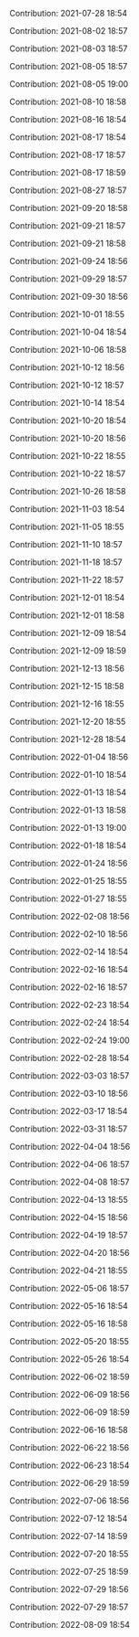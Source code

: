 Contribution: 2021-07-28 18:54

Contribution: 2021-08-02 18:57

Contribution: 2021-08-03 18:57

Contribution: 2021-08-05 18:57

Contribution: 2021-08-05 19:00

Contribution: 2021-08-10 18:58

Contribution: 2021-08-16 18:54

Contribution: 2021-08-17 18:54

Contribution: 2021-08-17 18:57

Contribution: 2021-08-17 18:59

Contribution: 2021-08-27 18:57

Contribution: 2021-09-20 18:58

Contribution: 2021-09-21 18:57

Contribution: 2021-09-21 18:58

Contribution: 2021-09-24 18:56

Contribution: 2021-09-29 18:57

Contribution: 2021-09-30 18:56

Contribution: 2021-10-01 18:55

Contribution: 2021-10-04 18:54

Contribution: 2021-10-06 18:58

Contribution: 2021-10-12 18:56

Contribution: 2021-10-12 18:57

Contribution: 2021-10-14 18:54

Contribution: 2021-10-20 18:54

Contribution: 2021-10-20 18:56

Contribution: 2021-10-22 18:55

Contribution: 2021-10-22 18:57

Contribution: 2021-10-26 18:58

Contribution: 2021-11-03 18:54

Contribution: 2021-11-05 18:55

Contribution: 2021-11-10 18:57

Contribution: 2021-11-18 18:57

Contribution: 2021-11-22 18:57

Contribution: 2021-12-01 18:54

Contribution: 2021-12-01 18:58

Contribution: 2021-12-09 18:54

Contribution: 2021-12-09 18:59

Contribution: 2021-12-13 18:56

Contribution: 2021-12-15 18:58

Contribution: 2021-12-16 18:55

Contribution: 2021-12-20 18:55

Contribution: 2021-12-28 18:54

Contribution: 2022-01-04 18:56

Contribution: 2022-01-10 18:54

Contribution: 2022-01-13 18:54

Contribution: 2022-01-13 18:58

Contribution: 2022-01-13 19:00

Contribution: 2022-01-18 18:54

Contribution: 2022-01-24 18:56

Contribution: 2022-01-25 18:55

Contribution: 2022-01-27 18:55

Contribution: 2022-02-08 18:56

Contribution: 2022-02-10 18:56

Contribution: 2022-02-14 18:54

Contribution: 2022-02-16 18:54

Contribution: 2022-02-16 18:57

Contribution: 2022-02-23 18:54

Contribution: 2022-02-24 18:54

Contribution: 2022-02-24 19:00

Contribution: 2022-02-28 18:54

Contribution: 2022-03-03 18:57

Contribution: 2022-03-10 18:56

Contribution: 2022-03-17 18:54

Contribution: 2022-03-31 18:57

Contribution: 2022-04-04 18:56

Contribution: 2022-04-06 18:57

Contribution: 2022-04-08 18:57

Contribution: 2022-04-13 18:55

Contribution: 2022-04-15 18:56

Contribution: 2022-04-19 18:57

Contribution: 2022-04-20 18:56

Contribution: 2022-04-21 18:55

Contribution: 2022-05-06 18:57

Contribution: 2022-05-16 18:54

Contribution: 2022-05-16 18:58

Contribution: 2022-05-20 18:55

Contribution: 2022-05-26 18:54

Contribution: 2022-06-02 18:59

Contribution: 2022-06-09 18:56

Contribution: 2022-06-09 18:59

Contribution: 2022-06-16 18:58

Contribution: 2022-06-22 18:56

Contribution: 2022-06-23 18:54

Contribution: 2022-06-29 18:59

Contribution: 2022-07-06 18:56

Contribution: 2022-07-12 18:54

Contribution: 2022-07-14 18:59

Contribution: 2022-07-20 18:55

Contribution: 2022-07-25 18:59

Contribution: 2022-07-29 18:56

Contribution: 2022-07-29 18:57

Contribution: 2022-08-09 18:54

